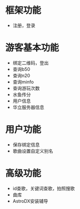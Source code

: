 # 框架功能
* 注册，登录

# 游客基本功能
* 绑定二维码，登出
* 查询b50
* 查询n20
* 查询minfo
* 查询游玩次数
* 水鱼传分
* 用户信息
* 华立服务器信息

# 用户功能
* 保存绑定信息
* 歌曲设置自定义别名

# 高级功能
* id查歌，关键词查歌，拍照搜歌
* 曲库
* AstroDX安装辅导
